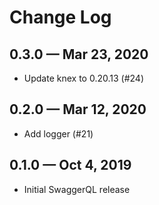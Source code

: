 # Change Log

## 0.3.0 — Mar 23, 2020

- Update knex to 0.20.13 (#24)

## 0.2.0 — Mar 12, 2020

- Add logger (#21)

## 0.1.0 — Oct 4, 2019

- Initial SwaggerQL release
